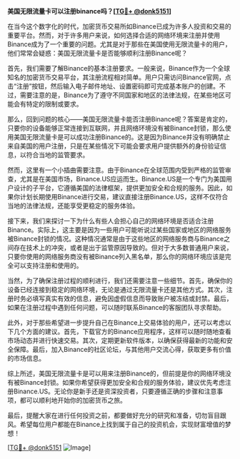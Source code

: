 **美国无限流量卡可以注册binance吗？[[TG💪+ @donk5151](https://t.me/s/donk5151)]**

在当今这个数字化的时代，加密货币交易所如Binance已成为许多人投资和交易的重要平台。然而，对于许多用户来说，如何选择合适的网络环境来注册并使用Binance成为了一个重要的问题。尤其是对于那些在美国使用无限流量卡的用户，他们常常会疑惑：美国无限流量卡是否能够顺利注册Binance呢？

首先，我们需要了解Binance的基本注册要求。一般来说，Binance作为一个全球知名的加密货币交易平台，其注册流程相对简单。用户只需访问Binance官网，点击“注册”按钮，然后输入电子邮件地址、设置密码即可完成基本账户的创建。不过，需要注意的是，Binance为了遵守不同国家和地区的法律法规，在某些地区可能会有特定的限制或要求。

那么，回到问题的核心——美国无限流量卡能否注册Binance呢？答案是肯定的，只要你的设备能够正常连接到互联网，并且网络环境没有被Binance封锁，那么使用美国无限流量卡是可以成功注册Binance的。这是因为Binance并没有明确禁止来自美国的用户注册，只是在某些情况下可能会要求用户提供额外的身份验证信息，以符合当地的监管要求。

然而，这里有一个小插曲需要注意。由于Binance在全球范围内受到严格的监管审查，尤其是在美国市场，Binance.US应运而生。Binance.US是一个专门为美国用户设计的子平台，它遵循美国的法律框架，提供更加安全和合规的服务。因此，如果你计划长期使用Binance进行交易，建议直接注册Binance.US，这样不仅符合当地的法律法规，还能享受更稳定的服务体验。

接下来，我们来探讨一下为什么有些人会担心自己的网络环境是否适合注册Binance。实际上，这主要是因为一些用户可能听说过某些国家或地区的网络服务被Binance封锁的情况。这种情况通常是由于这些地区的网络服务商与Binance之间存在技术上的冲突，或者是出于监管原因导致的。但对于大多数普通用户来说，只要你使用的网络服务商没有被Binance列入黑名单，那么你的网络环境应该是完全可以支持注册和使用的。

当然，为了确保注册过程的顺利进行，我们还需要注意一些细节。首先，确保你的设备已经连接到稳定的网络环境，无论是通过无限流量卡还是其他方式。其次，注册时务必填写真实有效的信息，避免因虚假信息而导致账户被冻结或封禁。最后，如果在注册过程中遇到任何问题，可以随时联系Binance的客服团队寻求帮助。

此外，对于那些希望进一步提升自己在Binance上交易体验的用户，还可以考虑以下几个方面的建议。首先，下载官方的Binance应用程序，这样可以随时随地查看市场动态并进行快速交易。其次，定期更新软件版本，以确保获得最新的功能和安全保障。最后，加入Binance的社区论坛，与其他用户交流心得，获取更多有价值的市场信息。

综上所述，美国无限流量卡是可以用来注册Binance的，但前提是你的网络环境没有被Binance封锁。如果你希望获得更加安全和合规的服务体验，建议优先考虑注册Binance.US。无论你是新手还是资深投资者，只要遵循正确的步骤和注意事项，都可以顺利地开始你的加密货币之旅。

最后，提醒大家在进行任何投资之前，都要做好充分的研究和准备，切勿盲目跟风。希望每位用户都能在Binance上找到属于自己的投资机会，实现财富增值的梦想！

[[TG💪+ @donk5151](https://t.me/s/donk5151) ![Image](https://i.postimg.cc/rwNCRYN7/Snipaste-2025-04-30-17-27-05.png)]